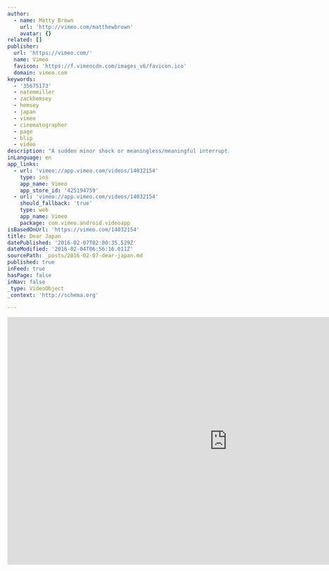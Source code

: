 ```yaml
---
author:
  - name: Matty Brown
    url: 'http://vimeo.com/matthewbrown'
    avatar: {}
related: []
publisher:
  url: 'https://vimeo.com/'
  name: Vimeo
  favicon: 'https://f.vimeocdn.com/images_v6/favicon.ico'
  domain: vimeo.com
keywords:
  - '35675173'
  - natemmiller
  - zackhemsey
  - hemsey
  - japan
  - vimeo
  - cinematographer
  - page
  - blip
  - video
description: "A sudden minor shock or meaningless/meaningful interruption...here is a blip of the land of the rising sun. JAPAN! Shot with the 7D by Nathan Miller natemmiller@yahoo.com Please visit his page http://vimeo.com/35675173 and 'Like' this video on his page instead of mine. He's the cinematographer and guts of it and should be getting more attention!"
inLanguage: en
app_links:
  - url: 'vimeo://app.vimeo.com/videos/14032154'
    type: ios
    app_name: Vimeo
    app_store_id: '425194759'
  - url: 'vimeo://app.vimeo.com/videos/14032154'
    should_fallback: 'true'
    type: web
    app_name: Vimeo
    package: com.vimeo.android.videoapp
isBasedOnUrl: 'https://vimeo.com/14032154'
title: Dear Japan
datePublished: '2016-02-07T02:00:35.529Z'
dateModified: '2016-02-04T06:56:16.011Z'
sourcePath: _posts/2016-02-07-dear-japan.md
published: true
inFeed: true
hasPage: false
inNav: false
_type: VideoObject
_context: 'http://schema.org'

---
```

<iframe src="https://cdn.embedly.com/widgets/media.html?src=https%3A%2F%2Fplayer.vimeo.com%2Fvideo%2F14032154&amp;url=https%3A%2F%2Fvimeo.com%2F14032154&amp;image=http%3A%2F%2Fi.vimeocdn.com%2Fvideo%2F81610983_1280.jpg&amp;key=b7d04c9b404c499eba89ee7072e1c4f7&amp;type=text%2Fhtml&amp;schema=vimeo" width="1000" height="563" scrolling="no" frameborder="0" allowfullscreen="allowfullscreen" style=""></iframe>